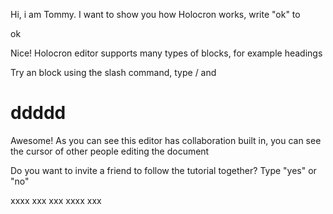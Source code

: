 Hi, i am Tommy. I want to show you how Holocron works, write "ok" to

ok

Nice! Holocron editor supports many types of blocks, for example headings

Try an block using the slash command, type / and

# ddddd

Awesome! As you can see this editor has collaboration built in, you can see the cursor of other people editing the document

Do you want to invite a friend to follow the tutorial together? Type "yes" or "no"

xxxx xxx xxx xxxx xxx